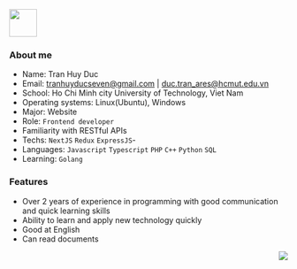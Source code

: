 



<img align=center height=50 src='https://scontent.fsgn1-1.fna.fbcdn.net/v/t39.30808-6/241490993_1281930685580167_1959154330743498804_n.jpg?_nc_cat=111&ccb=1-5&_nc_sid=174925&_nc_ohc=R3Ph7WJtSfYAX-l16gO&_nc_oc=AQly6muf4e9sZ1fXvk3hhtTVOYpJAxB_dzq-g8oM6MpMgMv1vw7h7j75Z39S9H3MUf8&tn=HCtQqjiVeWMmv12t&_nc_ht=scontent.fsgn1-1.fna&oh=00_AT--L-mu8cgEYzhu-sN0CHZ_aqFVj8ziwsH7kymh9MKdBQ&oe=625E8919'/>

### About me
- Name: Tran Huy Duc
- Email: tranhuyducseven@gmail.com    |   duc.tran_ares@hcmut.edu.vn
- School: Ho Chi Minh city University of Technology, Viet Nam
- Operating systems: Linux(Ubuntu), Windows
- Major: Website  
- Role: `Frontend developer`
- Familiarity with RESTful APIs
- Techs: `NextJS` `Redux` `ExpressJS`- 
- Languages: `Javascript` `Typescript` `PHP` `C++` `Python` `SQL` 
- Learning: `Golang`

### Features
- Over 2 years of experience in programming with good communication and quick learning skills
- Ability to learn and apply new technology quickly
- Good at English
- Can read documents
<img align=right src='https://user-images.githubusercontent.com/26409306/157215133-68733f03-cad7-4cfe-8904-5c6756ac72ba.svg'/>
